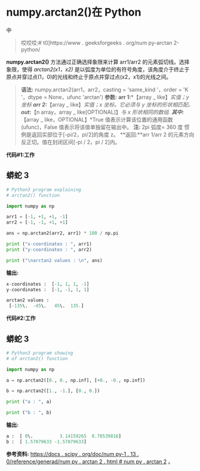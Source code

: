 # numpy.arctan2()在 Python

中

> 哎哎哎:# t0]https://www . geeksforgeeks . org/num py-arctan 2-python/

**numpy.arctan2()** 方法通过正确选择象限来计算 arr1/arr2 的元素弧切线。选择象限，使得 *arctan2(x1，x2)* 是以弧度为单位的有符号角度，该角度介于终止于原点并穿过点(1，0)的光线和终止于原点并穿过点(x2，x1)的光线之间。

> **语法:** numpy.arctan2(arr1，arr2，casting = 'same_kind '，order = 'K '，dtype = None，ufunc 'arctan')
> **参数:**
> **arr 1:***【array _ like】*实值；y 坐标
> **arr 2:***【array _ like】*实值；x 坐标。它必须与 y 坐标的形状相匹配。
> **out:***【n array，array _ like[OPTIONAL]】*与 x 形状相同的数组.
> **其中:***【array _ like，OPTIONAL】*True 值表示计算该位置的通用函数(ufunc)，False 值表示将该值单独留在输出中。
> **注:**
> 2pi 弧度= 360 度
> 惯例是返回实部位于[-pi/2，pi/2]的角度 z。
> **返回:**arr 1/arr 2 的元素方向反正切。值在封闭区间[-pi / 2，pi / 2]内。

**代码#1:工作**

## 蟒蛇 3

```py
# Python3 program explaining
# arctan2() function

import numpy as np

arr1 = [-1, +1, +1, -1]
arr2 = [-1, -1, +1, +1]

ans = np.arctan2(arr2, arr1) * 180 / np.pi

print ("x-coordinates : ", arr1)
print ("y-coordinates : ", arr2)

print ("\narctan2 values : \n", ans)
```

**输出:**

```py
x-coordinates :  [-1, 1, 1, -1]
y-coordinates :  [-1, -1, 1, 1]

arctan2 values : 
 [-135\.  -45\.   45\.  135.]
```

**代码#2:工作**

## 蟒蛇 3

```py
# Python3 program showing
# of arctan2() function

import numpy as np

a = np.arctan2([0., 0., np.inf], [+0., -0., np.inf])

b = np.arctan2([1., -1.], [0., 0.])

print ("a : ", a)

print ("b : ", b)
```

**输出:**

```py
a :  [ 0\.          3.14159265  0.78539816]
b :  [ 1.57079633 -1.57079633]
```

**参考资料:**
[https://docs . scipy . org/doc/num py-1 . 13 . 0/reference/generad/num py . arctan 2 . html # num py . arctan 2](https://docs.scipy.org/doc/numpy-1.13.0/reference/generated/numpy.arctan2.html#numpy.arctan2)
。